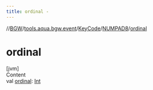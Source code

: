 ```yaml
---
title: ordinal -
---
```

//[BGW](../../../../index.md)/[tools.aqua.bgw.event](../../index.md)/[KeyCode](../index.md)/[NUMPAD8](index.md)/[ordinal](ordinal.md)



# ordinal  
[jvm]  
Content  
val [ordinal](ordinal.md): [Int](https://kotlinlang.org/api/latest/jvm/stdlib/kotlin/-int/index.html)  



